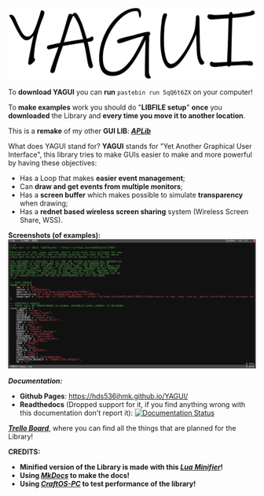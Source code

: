 ![](./logo.png)

To **download YAGUI** you can **run** `pastebin run 5qQ6t6ZX` on your computer!

To **make examples** work you should do "**LIBFILE setup**" **once** you **downloaded** the Library and **every time you move it to another location**.

This is a **remake** of my other **GUI LIB**: [***APLib***](https://github.com/hds536jhmk/APLib)

What does YAGUI stand for? **YAGUI** stands for "Yet Another Graphical User Interface", this library tries to make GUIs easier to make and more powerful by having these objectives:
* Has a Loop that makes **easier event management**;
* Can **draw and get events from multiple monitors**;
* Has a **screen buffer** which makes possible to simulate **transparency** when drawing;
* Has a **rednet based wireless screen sharing** system (Wireless Screen Share, WSS).

**Screenshots (of examples):**
![](./screenshots/YAGUI_Note_1.gif)

***Documentation:***

* **Github Pages**: https://hds536jhmk.github.io/YAGUI/
* **Readthedocs** (Dropped support for it, if you find anything wrong with this documentation don't report it): [![Documentation Status](https://readthedocs.org/projects/yagui/badge/?version=latest)](https://yagui.readthedocs.io/en/latest/?badge=latest)

[***Trello Board***](https://trello.com/b/neTyIWej/yagui), where you can find all the things that are planned for the Library!

**CREDITS:**
* **Minified version of the Library is made with this **[***Lua Minifier***](https://github.com/mathiasbynens/mothereff.in/tree/master/lua-minifier)**!**
* **Using **[***MkDocs***](https://www.mkdocs.org/)** to make the docs!**
* **Using **[***CraftOS-PC***](https://github.com/MCJack123/craftos2)** to test performance of the library!**
